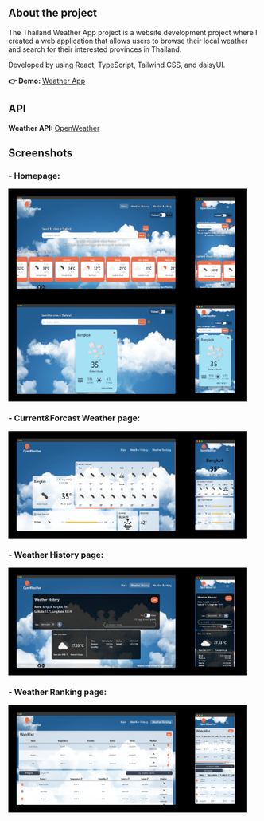 ## About the project
The Thailand Weather App project is a website development project where I created a web application that allows users to browse their local weather and search for their interested provinces in Thailand.

Developed by using React, TypeScript, Tailwind CSS, and daisyUI.

<p><b>👉 Demo: </b><a href="https://tyleeer.github.io/thailand-weather-tracker/">Weather App</a></p>

## API
<p><b>Weather API: </b><a href="https://openweathermap.org/">OpenWeather</a></p>

## Screenshots
<h3>- Homepage:</h3>
<div style="display: flex;">
<img src="/src/img/previewimgs/homepage.png" style="width: 70%">
<img src="/src/img/previewimgs/homepage--mobile.png" style="width: 25%">
</div>
<div style="display: flex">
<img src="/src/img/previewimgs/homepage_popup.png" style="width: 70%">
<img src="/src/img/previewimgs/homepage--mobile_popup.png" style="width: 25%">
</div>


<h3>- Current&Forcast Weather page:</h3>
<div style="display: flex;">
<img src="/src/img/previewimgs/detailpage.png" style="width: 70%">
<img src="/src/img/previewimgs/detailpage--mobile.png" style="width: 25%">
</div>


<h3>- Weather History page:</h3>
<div style="display: flex;">
<img src="/src/img/previewimgs/historypage.png" style="width: 70%">
<img src="/src/img/previewimgs/historypage--mobile.png" style="width: 25%">
</div>

<h3>- Weather Ranking page:</h3>
<div style="display: flex;">
<img src="/src/img/previewimgs/rankingpage.png" style="width: 70%">
<img src="/src/img/previewimgs/rankingpage--mobile.png" style="width: 25%">
</div>
